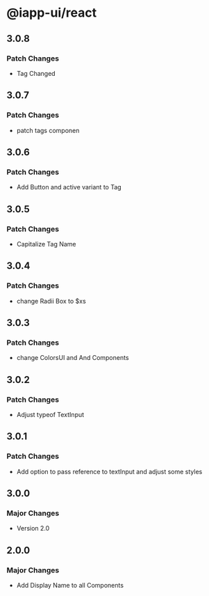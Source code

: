# @iapp-ui/react

## 3.0.8

### Patch Changes

- Tag Changed

## 3.0.7

### Patch Changes

- patch tags componen

## 3.0.6

### Patch Changes

- Add Button and active variant to Tag

## 3.0.5

### Patch Changes

- Capitalize Tag Name

## 3.0.4

### Patch Changes

- change Radii Box to $xs

## 3.0.3

### Patch Changes

- change ColorsUI and And Components

## 3.0.2

### Patch Changes

- Adjust typeof TextInput

## 3.0.1

### Patch Changes

- Add option to pass reference to textInput and adjust some styles

## 3.0.0

### Major Changes

- Version 2.0

## 2.0.0

### Major Changes

- Add Display Name to all Components
